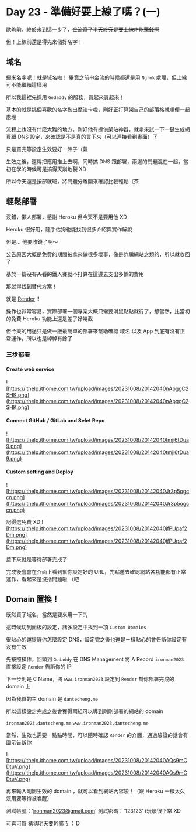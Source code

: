 # Day 23 - 準備好要上線了嗎？(一)

歐齁齁，終於來到這一步了，~~金流寫了半天終究是要上線才能賺錢啊~~

但！上線前還是得先來個好名字！

## 域名

蝦米名字呢！就是域名啦！ 畢竟之前串金流的時候都還是用 `Ngrok` 處理，但上線可不能繼續這樣用

所以我這裡先採用 `Godaddy` 的服務，買起來買起來！

基本的就是挑個喜歡的名字掏出魔法卡啦，剛好正打算架自己的部落格就順便一起處理

流程上也沒有什麼太難的地方，剛好他有提供架站神器，就拿來試一下一鍵生成網頁跟 DNS 設定，來確認是不是真的買下來（可以連接看到畫面）了

只是買完等設定生效要好一陣子（氣

生效之後，還得把應用推上去啊，同時搞 DNS 跟部署，兩邊的問題混在一起，當初在學的時候可是搞得天崩地裂 XD

所以今天還是按部就班，將問題分離開來確認比較輕鬆（茶

## 輕鬆部署

沒錯，懶人部署，感謝 Heroku 但今天不是要用他 XD

Heroku 很好用，隨手估狗也能找到很多介紹與實作解說

但是... 他要收錢了啊～

公告原因大概是免費的期間被拿來做很多壞事，像是詐騙網站之類的，所以就收回了

基於一篇~~沒有人看的~~鐵人賽就不打算在這邊去支出多餘的費用

那就得找到替代方案！

就是 [Render](https://render.com/) !!

操作也非常容易，實際部署一個專案大概只需要滑鼠點點就行了，想當然，比當初的免費 Heroku 功能上還是差了好幾截

但今天的用途只是做一版最簡單的部署來幫助確認 域名 以及 App 到底有沒有正常運作，所以也是綽綽有餘了

### 三步部署
#### Create web service
![https://ithelp.ithome.com.tw/upload/images/20231008/20142040nApggC2SHK.png](https://ithelp.ithome.com.tw/upload/images/20231008/20142040nApggC2SHK.png)

#### Connect GitHub / GitLab and Selet Repo
![https://ithelp.ithome.com.tw/upload/images/20231008/20142040tmji6tDua9.png](https://ithelp.ithome.com.tw/upload/images/20231008/20142040tmji6tDua9.png)

#### Custom setting and Deploy

![https://ithelp.ithome.com.tw/upload/images/20231008/20142040Jr3p5ogccn.png](https://ithelp.ithome.com.tw/upload/images/20231008/20142040Jr3p5ogccn.png)

記得選免費 XD
![https://ithelp.ithome.com.tw/upload/images/20231008/20142040jfPUpaf2Dm.png](https://ithelp.ithome.com.tw/upload/images/20231008/20142040jfPUpaf2Dm.png)

接下來就是等待部署完成了

完成後會會在介面上看到幫你設定好的 URL，先點進去確認網站各功能都有正常運作，看起來是沒捨問題啦 （吧

## Domain 置換！
既然買了域名，當然是要來用一下的

這時候切到面板的設定，諸多設定中找到一項 `Custom Domains`

很貼心的還提醒你怎麼設定 DNS，設定完之後也還是ㄧ樣貼心的會告訴你設定有沒有生效

先按照操作，回頭到 `Godaddy` 在 DNS Management 將 A Record `ironman2023` 直接設定 `Render` 告訴你的 IP

下一步則是 C Name，將 `www.ironman2023` 設定到 `Render` 幫你部署完成的 domain 上

因為我買的主 domain 是 `dantecheng.me`

所以這樣設定完成之後會獲得兩組可以導到剛剛部署的網站的 domain

`ironman2023.dantecheng.me`
`www.ironman2023.dantecheng.me`

當然，生效也需要一點點時間，可以隨時確認 `Render` 的介面，通過驗證的話會有圖示告訴你

![https://ithelp.ithome.com.tw/upload/images/20231008/20142040AQs9mCDtuV.png](https://ithelp.ithome.com.tw/upload/images/20231008/20142040AQs9mCDtuV.png)

再來輸入剛剛生效的 domain ，就可以看到網站內容啦！（跟 Heroku 一樣太久沒用要等待被喚醒）

測試帳號：'ironman2023@gmail.com'
測試密碼：'123123'
(玩壞很正常 XD

可喜可賀 猜猜明天要幹嘛ㄋ ：Ｄ